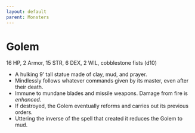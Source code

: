 ```yaml
---
layout: default
parent: Monsters
---
```


# Golem
16 HP, 2 Armor, 15 STR, 6 DEX, 2 WIL, cobblestone fists (d10)
* A hulking 9’ tall statue made of clay, mud, and prayer.
* Mindlessly follows whatever commands given by its master, even after their death.
* Immune to mundane blades and missile weapons. Damage from fire is _enhanced_.
* If destroyed, the Golem eventually reforms and carries out its previous orders.
* Uttering the inverse of the spell that created it reduces the Golem to mud.
